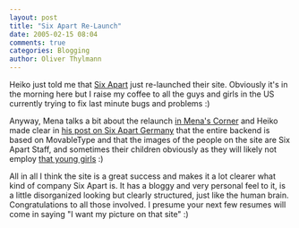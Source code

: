 ```yaml
---
layout: post
title: "Six Apart Re-Launch"
date: 2005-02-15 08:04
comments: true
categories: Blogging
author: Oliver Thylmann
---
```



Heiko just told me that [Six Apart](http://www.sixapart.com/) just re-launched their site. Obviously it's in the morning here but I raise my coffee to all the guys and girls in the US currently trying to fix last minute bugs and problems :)

Anyway, Mena talks a bit about the relaunch [in Mena's Corner](http://www.sixapart.com/about/corner/2005/02/new_site_launch.html) and Heiko made clear in [his post on Six Apart Germany](http://www.sixapart.de/archiv/2005/02/frisch_gestrich.html) that the entire backend is based on MovableType and that the images of the people on the site are Six Apart Staff, and sometimes their children obviously as they will likely not employ [that young girls](http://www.sixapart.com/typepad/) :)

All in all I think the site is a great success and makes it a lot clearer what kind of company Six Apart is. It has a bloggy and very personal feel to it, is a little disorganized looking but clearly structured, just like the human brain. Congratulations to all those involved. I presume your next few resumes will come in saying &quot;I want my picture on that site&quot; :)


